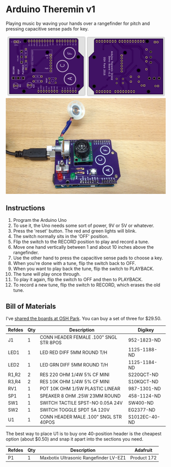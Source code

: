 # Arduino Theremin v1

Playing music by waving your hands over a rangefinder for pitch and pressing capacitive sense pads for key.

<img src="osh-preview.png">

<img src="arduino-theremin.png">

## Instructions

1. Program the Arduino Uno
1. To use it, the Uno needs some sort of power, 9V or 5V or whatever.
1. Press the 'reset' button. The red and green lights will blink.
1. The switch normally sits in the 'OFF' position.
1. Flip the switch to the RECORD position to play and record a tune.
1. Move one hand vertically between 1 and about 10 inches above the rangefinder.
1. Use the other hand to press the capacitive sense pads to choose a key.
1. When you're done with a tune, flip the switch back to OFF.
1. When you want to play back the tune, flip the switch to PLAYBACK.
1. The tune will play once through. 
1. To play it again, flip the switch to OFF and then to PLAYBACK.
1. To record a new tune, flip the switch to RECORD, which erases the old tune.

## Bill of Materials

I've <a href="https://oshpark.com/shared_projects/u5dTU3Mx">shared the boards at OSH Park</a>. You can buy a set of three for $29.50. 

|Refdes|Qty|Description|Digikey|
|------|---|-----------|-------|
|J1|1|CONN HEADER FEMALE .100" SNGL STR 8POS|952-1823-ND|
|LED1|1|LED RED DIFF 5MM ROUND T/H|1125-1188-ND|
|LED2|1|LED GRN DIFF 5MM ROUND T/H|1125-1184-ND|
|R1,R2|2|RES 220 OHM 1/4W 5% CF MINI|S220QCT-ND|
|R3,R4|2|RES 10K OHM 1/4W 5% CF MINI|S10KQCT-ND|
|RV1|1|POT 10K OHM 1/5W PLASTIC LINEAR|987-1301-ND|
|SP1|1|SPEAKER 8 OHM .25W 23MM ROUND|458-1124-ND|
|SW1|1|SWITCH TACTILE SPST-NO 0.05A 24V|SW400-ND|
|SW2|1|SWITCH TOGGLE SPDT 5A 120V|EG2377-ND|
|U1|1|CONN HEADER MALE .100" SNGL STR 40POS|S1012EC-40-ND|

The best way to place U1 is to buy one 40-position header is the cheapest option (about $0.50) and snap it apart into the sections you need.

|Refdes|Qty|Description|Adafruit|
|------|---|-----------|--------|
|P1|1|Maxbotix Ultrasonic Rangefinder LV-EZ1|Product 172|


